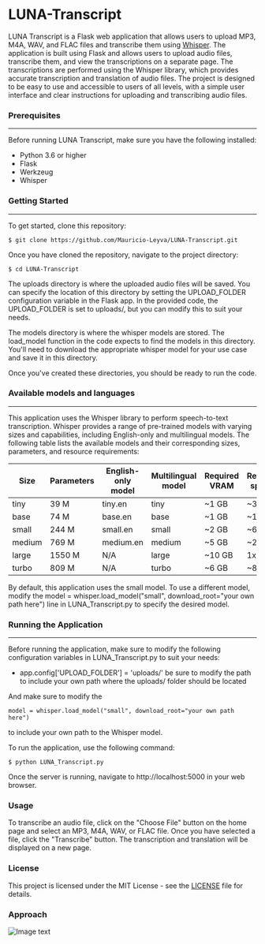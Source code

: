 # LUNA-Transcript
LUNA Transcript is a Flask web application that allows users to upload MP3, M4A, WAV, and FLAC files and transcribe them using [Whisper](https://github.com/openai/whisper.git). The application is built using Flask and allows users to upload audio files, transcribe them, and view the transcriptions on a separate page. The transcriptions are performed using the Whisper library, which provides accurate transcription and translation of audio files. The project is designed to be easy to use and accessible to users of all levels, with a simple user interface and clear instructions for uploading and transcribing audio files.


### Prerequisites
***
Before running LUNA Transcript, make sure you have the following installed:

- Python 3.6 or higher
- Flask
- Werkzeug
- Whisper

### Getting Started
***
To get started, clone this repository:
```
$ git clone https://github.com/Mauricio-Leyva/LUNA-Transcript.git
```
Once you have cloned the repository, navigate to the project directory:
```
$ cd LUNA-Transcript
```
The uploads directory is where the uploaded audio files will be saved. You can specify the location of this directory by setting the UPLOAD_FOLDER configuration variable in the Flask app. In the provided code, the UPLOAD_FOLDER is set to uploads/, but you can modify this to suit your needs.

The models directory is where the whisper models are stored. The load_model function in the code expects to find the models in this directory. You'll need to download the appropriate whisper model for your use case and save it in this directory.

Once you've created these directories, you should be ready to run the code.

### Available models and languages
***
This application uses the Whisper library to perform speech-to-text transcription. Whisper provides a range of pre-trained models with varying sizes and capabilities, including English-only and multilingual models. The following table lists the available models and their corresponding sizes, parameters, and resource requirements:

| Size   | Parameters | English-only model | Multilingual model | Required VRAM | Relative speed |
|--------|------------|--------------------|--------------------|---------------|----------------|
| tiny   | 39 M       | tiny.en            | tiny               | ~1 GB         | ~32x           |
| base   | 74 M       | base.en            | base               | ~1 GB         | ~16x           |
| small  | 244 M      | small.en           | small              | ~2 GB         | ~6x            |
| medium | 769 M      | medium.en          | medium             | ~5 GB         | ~2x            |
| large  | 1550 M     | N/A                | large              | ~10 GB        | 1x             |
| turbo  | 809 M     | N/A                | turbo              | ~6 GB        | ~8x             |

By default, this application uses the small model. To use a different model, modify the model = whisper.load_model("small", download_root="your own path here") line in LUNA_Transcript.py to specify the desired model.

### Running the Application
***
Before running the application, make sure to modify the following configuration variables in LUNA_Transcript.py to suit your needs:

- app.config['UPLOAD_FOLDER'] = 'uploads/' be sure to modify the path to include your own path where the uploads/ folder should be located

And make sure to modify the
```
model = whisper.load_model("small", download_root="your own path here")
```
to include your own path to the Whisper model.


To run the application, use the following command:
```
$ python LUNA_Transcript.py
```
Once the server is running, navigate to http://localhost:5000 in your web browser.

### Usage
To transcribe an audio file, click on the "Choose File" button on the home page and select an MP3, M4A, WAV, or FLAC file. Once you have selected a file, click the "Transcribe" button. The transcription and translation will be displayed on a new page.

### License
This project is licensed under the MIT License - see the [LICENSE](https://github.com/openai/whisper/blob/main/LICENSE) file for details.

### Approach
![Image text](https://raw.githubusercontent.com/openai/whisper/main/approach.png)
